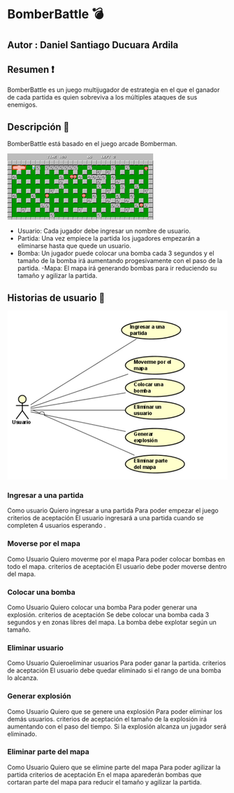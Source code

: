 # BomberBattle :bomb:
## Autor : Daniel Santiago Ducuara Ardila

## Resumen :exclamation:
BomberBattle es un juego multijugador de estrategia en el que el ganador de cada partida es
quien sobreviva a los múltiples ataques de sus enemigos.

## Descripción :page_facing_up:

BomberBattle está basado en el juego arcade Bomberman.

![Diseño Bomberman](Design/Bomberman.png "Bomberman")<br>

- Usuario: Cada jugador debe ingresar un nombre de usuario.
- Partida: Una vez empiece la partida los jugadores empezarán a eliminarse hasta que quede un usuario.
- Bomba: Un jugador puede colocar una bomba cada 3 segundos y el tamaño de la bomba irá aumentando progesivamente con el 
  paso de la partida.
 -Mapa: El mapa irá generando bombas para ir reduciendo su tamaño y agilizar la partida.

## Historias de usuario :runner:

![Diseño userCase](Design/usercase.PNG "userCase")<br>

### Ingresar a una partida

Como usuario
Quiero ingresar a una partida
Para poder empezar el juego
criterios de aceptación
El usuario ingresará a una partida cuando se completen 4 usuarios esperando .

### Moverse por el mapa

Como Usuario
Quiero moverme por el mapa
Para poder colocar bombas en todo el mapa.
criterios de aceptación
El usuario debe poder moverse dentro del mapa.


### Colocar una bomba

Como Usuario
Quiero colocar una bomba
Para poder generar una explosión.
criterios de aceptación
Se debe colocar una bomba cada 3 segundos y en zonas libres del mapa.
La bomba debe explotar según un tamaño.

### Eliminar usuario

Como Usuario
Quieroeliminar usuarios
Para poder ganar la partida.
criterios de aceptación
El usuario debe quedar eliminado si el rango de una bomba lo alcanza.

### Generar explosión

Como Usuario
Quiero que se genere una explosión
Para poder eliminar los demás usuarios.
criterios de aceptación
el tamaño de la explosión irá aumentando con el paso del tiempo.
Si la explosión alcanza un jugador será eliminado.

### Eliminar parte del mapa

Como Usuario
Quiero que se elimine parte del mapa
Para poder agilizar la partida
criterios de aceptación
En el mapa aparederán bombas que cortaran parte del mapa para reducir 
el tamaño y agilizar la partida.
